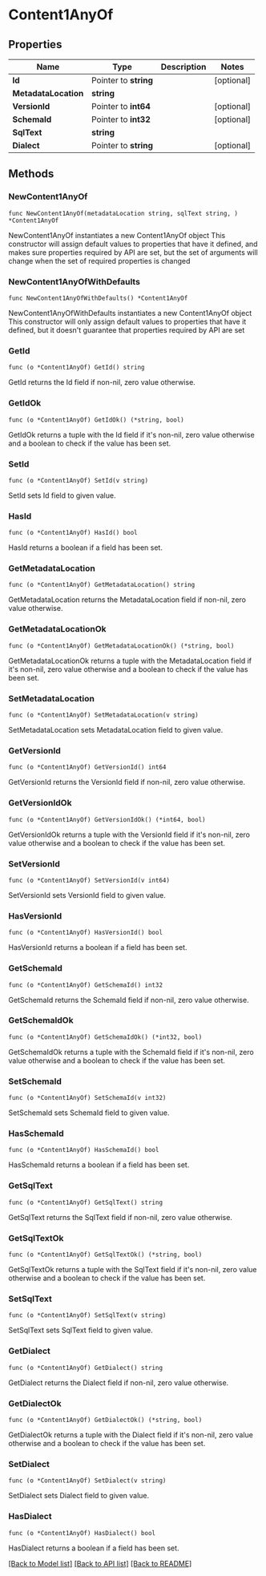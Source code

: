 # Content1AnyOf

## Properties

Name | Type | Description | Notes
------------ | ------------- | ------------- | -------------
**Id** | Pointer to **string** |  | [optional] 
**MetadataLocation** | **string** |  | 
**VersionId** | Pointer to **int64** |  | [optional] 
**SchemaId** | Pointer to **int32** |  | [optional] 
**SqlText** | **string** |  | 
**Dialect** | Pointer to **string** |  | [optional] 

## Methods

### NewContent1AnyOf

`func NewContent1AnyOf(metadataLocation string, sqlText string, ) *Content1AnyOf`

NewContent1AnyOf instantiates a new Content1AnyOf object
This constructor will assign default values to properties that have it defined,
and makes sure properties required by API are set, but the set of arguments
will change when the set of required properties is changed

### NewContent1AnyOfWithDefaults

`func NewContent1AnyOfWithDefaults() *Content1AnyOf`

NewContent1AnyOfWithDefaults instantiates a new Content1AnyOf object
This constructor will only assign default values to properties that have it defined,
but it doesn't guarantee that properties required by API are set

### GetId

`func (o *Content1AnyOf) GetId() string`

GetId returns the Id field if non-nil, zero value otherwise.

### GetIdOk

`func (o *Content1AnyOf) GetIdOk() (*string, bool)`

GetIdOk returns a tuple with the Id field if it's non-nil, zero value otherwise
and a boolean to check if the value has been set.

### SetId

`func (o *Content1AnyOf) SetId(v string)`

SetId sets Id field to given value.

### HasId

`func (o *Content1AnyOf) HasId() bool`

HasId returns a boolean if a field has been set.

### GetMetadataLocation

`func (o *Content1AnyOf) GetMetadataLocation() string`

GetMetadataLocation returns the MetadataLocation field if non-nil, zero value otherwise.

### GetMetadataLocationOk

`func (o *Content1AnyOf) GetMetadataLocationOk() (*string, bool)`

GetMetadataLocationOk returns a tuple with the MetadataLocation field if it's non-nil, zero value otherwise
and a boolean to check if the value has been set.

### SetMetadataLocation

`func (o *Content1AnyOf) SetMetadataLocation(v string)`

SetMetadataLocation sets MetadataLocation field to given value.


### GetVersionId

`func (o *Content1AnyOf) GetVersionId() int64`

GetVersionId returns the VersionId field if non-nil, zero value otherwise.

### GetVersionIdOk

`func (o *Content1AnyOf) GetVersionIdOk() (*int64, bool)`

GetVersionIdOk returns a tuple with the VersionId field if it's non-nil, zero value otherwise
and a boolean to check if the value has been set.

### SetVersionId

`func (o *Content1AnyOf) SetVersionId(v int64)`

SetVersionId sets VersionId field to given value.

### HasVersionId

`func (o *Content1AnyOf) HasVersionId() bool`

HasVersionId returns a boolean if a field has been set.

### GetSchemaId

`func (o *Content1AnyOf) GetSchemaId() int32`

GetSchemaId returns the SchemaId field if non-nil, zero value otherwise.

### GetSchemaIdOk

`func (o *Content1AnyOf) GetSchemaIdOk() (*int32, bool)`

GetSchemaIdOk returns a tuple with the SchemaId field if it's non-nil, zero value otherwise
and a boolean to check if the value has been set.

### SetSchemaId

`func (o *Content1AnyOf) SetSchemaId(v int32)`

SetSchemaId sets SchemaId field to given value.

### HasSchemaId

`func (o *Content1AnyOf) HasSchemaId() bool`

HasSchemaId returns a boolean if a field has been set.

### GetSqlText

`func (o *Content1AnyOf) GetSqlText() string`

GetSqlText returns the SqlText field if non-nil, zero value otherwise.

### GetSqlTextOk

`func (o *Content1AnyOf) GetSqlTextOk() (*string, bool)`

GetSqlTextOk returns a tuple with the SqlText field if it's non-nil, zero value otherwise
and a boolean to check if the value has been set.

### SetSqlText

`func (o *Content1AnyOf) SetSqlText(v string)`

SetSqlText sets SqlText field to given value.


### GetDialect

`func (o *Content1AnyOf) GetDialect() string`

GetDialect returns the Dialect field if non-nil, zero value otherwise.

### GetDialectOk

`func (o *Content1AnyOf) GetDialectOk() (*string, bool)`

GetDialectOk returns a tuple with the Dialect field if it's non-nil, zero value otherwise
and a boolean to check if the value has been set.

### SetDialect

`func (o *Content1AnyOf) SetDialect(v string)`

SetDialect sets Dialect field to given value.

### HasDialect

`func (o *Content1AnyOf) HasDialect() bool`

HasDialect returns a boolean if a field has been set.


[[Back to Model list]](../README.md#documentation-for-models) [[Back to API list]](../README.md#documentation-for-api-endpoints) [[Back to README]](../README.md)


